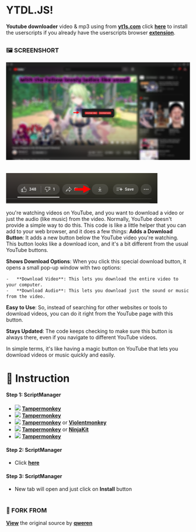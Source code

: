 
# YTDL.JS!
**Youtube downloader** video &amp; mp3 using from [**yt1s.com**](https://yt1s.com) click [**here**](https://raw.githubusercontent.com/LVEL5/YTDL.js/main/YTDL.js) to install the userscripts
if you already have the userscripts browser [**extension**]([[#nstructi](https://github.com/LVEL5/YTDL.js/edit/main/README.md#%EF%B8%8F-screenshort)]).

## [](https://emojipedia.org/framed-picture)
### 🖼️ SCREENSHORT

![](https://github.com/LVEL5/YTDL.js/blob/main/images/Pages.png?raw=true)

######

![](https://github.com/LVEL5/YTDL.js/blob/main/images/Button.png?raw=true)

you're watching videos on YouTube, and you want to download a video or just the audio (like music) from the video. Normally, YouTube doesn't provide a simple way to do this. This code is like a little helper that you can add to your web browser, and it does a few things:
 **Adds a Download Button**: It adds a new button below the YouTube video you're watching. This button looks like a download icon, and it's a bit different from the usual YouTube buttons.
    
**Shows Download Options**: When you click this special download button, it opens a small pop-up window with two options:
    
    -   **Download Video**: This lets you download the entire video to your computer.
    -   **Download Audio**: This lets you download just the sound or music from the video.
**Easy to Use**: So, instead of searching for other websites or tools to download videos, you can do it right from the YouTube page with this button.
    
**Stays Updated**: The code keeps checking to make sure this button is always there, even if you navigate to different YouTube videos.
    

In simple terms, it's like having a magic button on YouTube that lets you download videos or music quickly and easily.


[](https://emojipedia.org/open-book)

# 📖 Instruction

#### Step 1: ScriptManager
* ![](https://raw.githubusercontent.com/reek/anti-adblock-killer/gh-pages/images/firefox.png) [**Tampermonkey**](https://addons.mozilla.org/en-US/firefox/addon/tampermonkey/)
* ![](https://raw.githubusercontent.com/reek/anti-adblock-killer/gh-pages/images/chrome.png) [**Tampermonkey**](https://chrome.google.com/webstore/detail/tampermonkey/dhdgffkkebhmkfjojejmpbldmpobfkfo) 
* ![](https://raw.githubusercontent.com/reek/anti-adblock-killer/gh-pages/images/opera.png) [**Tampermonkey**](https://addons.opera.com/extensions/details/tampermonkey-beta/) or [**Violentmonkey**](https://addons.opera.com/extensions/details/violent-monkey/) 
* ![](https://raw.githubusercontent.com/reek/anti-adblock-killer/gh-pages/images/safari.png) [**Tampermonkey**](https://safari.tampermonkey.net/tampermonkey.safariextz) or [**NinjaKit**](https://github.com/os0x/NinjaKit)
* ![](https://raw.githubusercontent.com/reek/anti-adblock-killer/gh-pages/images/msedge.png) [**Tampermonkey**](https://www.microsoft.com/store/p/tampermonkey/9nblggh5162s)

[](https://emojiguide.com/symbols/trident-emblem/)

#### Step 2: ScriptManager

 - Click [**here**](https://raw.githubusercontent.com/LVEL5/YTDL.js/main/YTDL.js)

#### Step 3: ScriptManager

 - New tab will open and just click on **Install** button

#

### 🔱 FORK FROM 
[**View**](https://greasyfork.org/en/scripts/473086-youtube-downloader)  the original source by [**qweren**](https://greasyfork.org/en/users/978105-qweren) 
